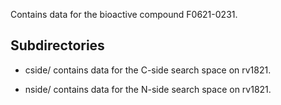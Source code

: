 Contains data for the bioactive compound F0621-0231.

## Subdirectories

- cside/ contains data for the C-side search space on rv1821.

- nside/ contains data for the N-side search space on rv1821.

